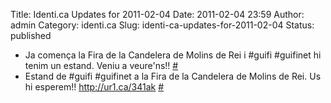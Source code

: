 Title: Identi.ca Updates for 2011-02-04
Date: 2011-02-04 23:59
Author: admin
Category: identi.ca
Slug: identi-ca-updates-for-2011-02-04
Status: published

- Ja comença la Fira de la Candelera de Molins de Rei i \#guifi \#guifinet hi tenim un estand. Veniu a veure'ns!! [\#](http://identi.ca/notice/63702024)
- Estand de \#guifi \#guifinet a la Fira de la Candelera de Molins de Rei. Us hi esperem!! <a href="http://ur1.ca/341ak" rel="nofollow">http://ur1.ca/341ak</a> [\#](http://identi.ca/notice/63717056)
